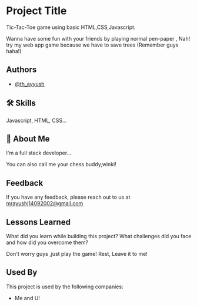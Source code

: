 
# Project Title
 Tic-Tac-Toe game using basic HTML,CSS,Javascript.

 Wanna have some fun with your friends by playing normal pen-paper , Nah! try my web app game because we have to save trees (Remember guys haha!)


## Authors

- [@th_ayyush](https://www.github.com/th_ayyush)


## 🛠 Skills
Javascript, HTML, CSS...


## 🚀 About Me
I'm a full stack developer...

You can also call me your chess buddy,winki!
## Feedback

If you have any feedback, please reach out to us at mrayushj14092002@gmail.com


## Lessons Learned

What did you learn while building this project? What challenges did you face and how did you overcome them?

Don't worry guys ,just play the game! Rest, Leave it to me!
## Used By

This project is used by the following companies:

- Me and U!

